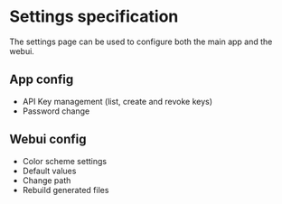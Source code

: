 # Settings specification
The settings page can be used to configure both the main app and the webui.

## App config
- API Key management (list, create and revoke keys)
- Password change

## Webui config
- Color scheme settings
- Default values
- Change path
- Rebuild generated files

